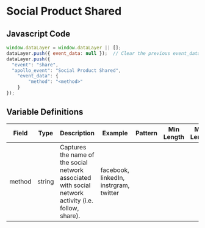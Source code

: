 # Social Product Shared

### 

## Javascript Code
```js
window.dataLayer = window.dataLayer || [];
dataLayer.push({ event_data: null });  // Clear the previous event_data object.
dataLayer.push({
  "event": "share",
  "apollo_event": "Social Product Shared",
    "event_data": {
        "method": "<method>"
    }
});
```

## Variable Definitions

|Field|Type|Description|Example|Pattern|Min Length|Max Length|Minimum|Maximum|Multiple Of|
| --- | --- | --- | --- | --- | --- | --- | --- | --- | --- |
|method|string|Captures the name of the social network associated with social network activity \(i.e. follow, share\).|facebook, linkedIn, instrgram, twitter|||||||




